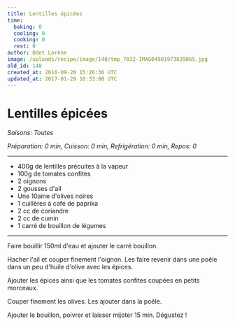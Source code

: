 ```yaml
---
title: Lentilles épicées
time:
  baking: 0
  cooling: 0
  cooking: 0
  rest: 0
author: Odet Lorène
image: /uploads/recipe/image/148/tmp_7832-IMAG04981973839865.jpg
old_id: 148
created_at: 2016-09-20 15:26:36 UTC
updated_at: 2017-01-29 10:33:00 UTC
---
```


# Lentilles épicées

_Saisons: Toutes_

_Préparation: 0 min, Cuisson: 0 min, Refrigération: 0 min, Repos: 0_

---

- 400g de lentilles précuites à la vapeur
- 100g de tomates confites
- 2 oignons
- 2 gousses d'ail
- Une 10aine d'olives noires
- 1 cuillères à café de paprika
- 2 cc de coriandre
- 2 cc de cumin
- 1 carré de bouillon de légumes

---

Faire bouillir 150ml d'eau et ajouter le carré bouillon.

Hacher l'ail et couper finement l'oignon. Les faire revenir dans une poêle dans un peu d'huile d'olive avec les épices.

Ajouter les épices ainsi que les tomates confites coupées en petits morceaux.

Couper finement les olives. Les ajouter dans la poêle.

Ajouter le bouillon, poivrer et laisser mijoter 15 min. Dégustez !
